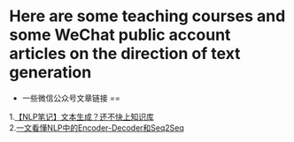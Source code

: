 Here are some teaching courses and some WeChat public account articles on the direction of text generation
=
* 一些微信公众号文章链接
==  

1.[【NLP笔记】文本生成？还不快上知识库](https://mp.weixin.qq.com/s/-jbQXjc5R_3RxLVMBGIM_Q)  
2.[一文看懂NLP中的Encoder-Decoder和Seq2Seq](https://mp.weixin.qq.com/s/wMzTpRENjApjfV4XlZ0zAQ)

